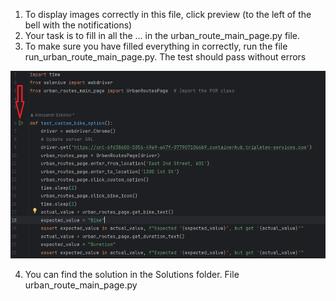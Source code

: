 1. To display images correctly in this file, click preview (to the left of the bell with the notifications)
2. Your task is to fill in all the ... in the urban_route_main_page.py file.
3. To make sure you have filled everything in correctly, run the file run_urban_route_main_page.py.
   The test should pass without errors

<img alt="img.png" height="300" src="../images/img1_creating_pom_file.png" width="600"/>

4. You can find the solution in the Solutions folder. File urban_route_main_page.py
